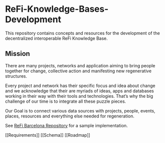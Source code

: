 # ReFi-Knowledge-Bases-Development

This repository contains concepts and resources for the development of the decentralized interoperable ReFi Knowledge Base.

## Mission

There are many projects, networks and application aiming to bring people together for change, collective action and manifesting new regenerative structures.

Every project and network has their specific focus and idea about change and we acknowledge that their are myriads of ideas, apps and databases working in their way with their tools and technologies. That’s why the big challenge of our time is to integrate all these puzzle pieces.

Our Goal is to connect various data sources with projects, people, events, places, resources and everything else needed for regeneration.

See [ReFi Barcelona Repository](https://github.com/antontranelis/ReFi-Barcelona/) for a sample implementation.

[[Requirements]]
[[Schema]]
[[Roadmap]]
